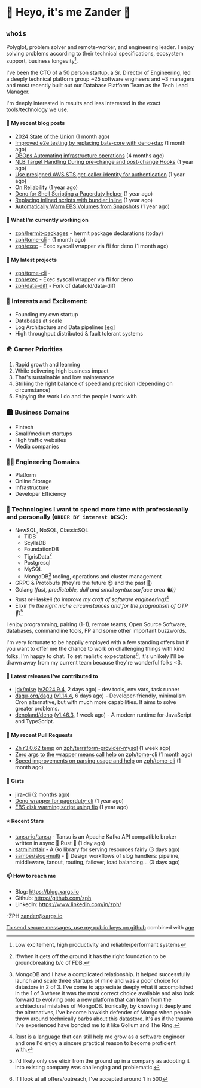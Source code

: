 # 👋 Heyo, it's me Zander 👋

## `whois`
Polyglot, problem solver and remote-worker, and engineering leader.  I enjoy solving problems according to their technical specifications, ecosystem support, business longevity[^1].

I've been the CTO of a 50 person startup, a Sr. Director of Engineering, led a deeply technical
platform group ~25 software engineers and ~3 managers and most recently built out our
Database Platform Team as the Tech Lead Manager.

I'm deeply interested in results and less interested in the exact tools/technology we use.

#### 📜 My recent blog posts

- [2024 State of the Union](https://blog.xargs.io/post/2024-08-06-2024-state-of-the-union/) (1 month ago)
- [Improved e2e testing by replacing bats-core with deno&#43;dax](https://blog.xargs.io/post/2024-08-06-improved-e2e-testing-by-replacing-bats-core-with-deno-dax/) (1 month ago)
- [DBOps Automating infrastructure operations](https://blog.xargs.io/post/2024-05-04-dbops-automating-infrastructure-operations/) (4 months ago)
- [NLB Target Handling During pre-change and post-change Hooks](https://blog.xargs.io/post/2023-07-22-nlb-target-handling-during-pre-change-and-post-change-hooks/) (1 year ago)
- [Use presigned AWS STS get-caller-identity for authentication](https://blog.xargs.io/post/2023-07-01-use-presigned-aws-sts-get-caller-identity-for-authentication/) (1 year ago)
- [On Reliability](https://blog.xargs.io/post/2023-05-10-on-reliability/) (1 year ago)
- [Deno for Shell Scripting a Pagerduty helper](https://blog.xargs.io/post/2023-04-12-deno-for-shell-scripting-a-pagerduty-helper/) (1 year ago)
- [Replacing inlined scripts with bundler inline](https://blog.xargs.io/post/2023-04-07-replacing-inlined-scripts-with-bundler-inline/) (1 year ago)
- [Automatically Warm EBS Volumes from Snapshots](https://blog.xargs.io/post/2023-04-06-automatically-warm-ebs-volumes-from-snapshots/) (1 year ago)

#### 👷 What I'm currently working on

- [zph/hermit-packages](https://github.com/zph/hermit-packages) - hermit package declarations (today)
- [zph/tome-cli](https://github.com/zph/tome-cli) -  (1 month ago)
- [zph/exec](https://github.com/zph/exec) - Exec syscall wrapper via ffi for deno (1 month ago)

#### 🌱 My latest projects

- [zph/tome-cli](https://github.com/zph/tome-cli) - 
- [zph/exec](https://github.com/zph/exec) - Exec syscall wrapper via ffi for deno
- [zph/data-diff](https://github.com/zph/data-diff) - Fork of datafold/data-diff

### 📖 Interests and Excitement:
* Founding my own startup
* Databases at scale
* Log Architecture and Data pipelines [[eg](https://engineering.linkedin.com/distributed-systems/log-what-every-software-engineer-should-know-about-real-time-datas-unifying)]
* High throughput distributed & fault tolerant systems

### 🪖 Career Priorities
1. Rapid growth and learning
2. While delivering high business impact
3. That's sustainable and low maintenance
4. Striking the right balance of speed and precision (depending on circumstance)
5. Enjoying the work I do and the people I work with

### 🏙 Business Domains
* Fintech
* Small/medium startups
* High traffic websites
* Media companies

### 👨‍💻 Engineering Domains
* Platform
* Online Storage
* Infrastructure
* Developer Efficiency

### 🏫 Technologies I want to spend more time with professionally and personally (`ORDER BY interest DESC`):

* NewSQL, NoSQL, ClassicSQL
	* TiDB
	* ScyllaDB
	* FoundationDB
	* TigrisData[^tigris]
	* Postgresql
	* MySQL
  * MongoDB[^love-hate] tooling, operations and cluster management
* GRPC & Protobufs (they're the future 😍 and the past 🤔)
* Golang *(fast, predictable, dull and small syntax surface area 🐿️))*
* Rust ~~or Haskell~~ *(to improve my craft of software engineering)*[^rust]
* Elixir *(in the right niche circumstances and for the pragmatism of  OTP 🔮)*[^elixir]

I enjoy programming, pairing (1-1), remote teams, Open Source Software, databases, commandline tools, FP and some other important buzzwords.

I'm very fortunate to be happily employed with a few standing offers but if you want to offer me the chance to work on challenging things with kind folks, I'm happy to chat. To set realistic expectations[^hiring-odds], it's unlikely I'll be drawn away from my current team because they're wonderful folks &lt;3.

#### 🔭 Latest releases I've contributed to

- [jdx/mise](https://github.com/jdx/mise) ([v2024.9.4](https://github.com/jdx/mise/releases/tag/v2024.9.4), 2 days ago) - dev tools, env vars, task runner
- [dagu-org/dagu](https://github.com/dagu-org/dagu) ([v1.14.4](https://github.com/dagu-org/dagu/releases/tag/v1.14.4), 6 days ago) - Developer-friendly, minimalism Cron alternative, but with much more capabilities. It aims to solve greater problems.
- [denoland/deno](https://github.com/denoland/deno) ([v1.46.3](https://github.com/denoland/deno/releases/tag/v1.46.3), 1 week ago) - A modern runtime for JavaScript and TypeScript.

#### 🔨 My recent Pull Requests

- [Zh r3.0.62 temp](https://github.com/zph/terraform-provider-mysql/pull/8) on [zph/terraform-provider-mysql](https://github.com/zph/terraform-provider-mysql) (1 week ago)
- [Zero args to the wrapper means call help](https://github.com/zph/tome-cli/pull/11) on [zph/tome-cli](https://github.com/zph/tome-cli) (1 month ago)
- [Speed improvements on parsing usage and help](https://github.com/zph/tome-cli/pull/10) on [zph/tome-cli](https://github.com/zph/tome-cli) (1 month ago)

#### 📓 Gists

- [jira-cli](https://gist.github.com/917d1ca2ac2becd15375ce8caf89563a) (2 months ago)
- [Deno wrapper for pagerduty-cli](https://gist.github.com/790e9259a9afa4ab7741a493994d8fa8) (1 year ago)
- [EBS disk warming script using fio](https://gist.github.com/5935caeeebc001e2af38f087da19d5af) (1 year ago)

#### ⭐ Recent Stars

- [tansu-io/tansu](https://github.com/tansu-io/tansu) - Tansu is an Apache Kafka API compatible broker written in async 🚀 Rust 🦀 (1 day ago)
- [satmihir/fair](https://github.com/satmihir/fair) - A Go library for serving resources fairly (3 days ago)
- [samber/slog-multi](https://github.com/samber/slog-multi) - 🚨 Design workflows of slog handlers: pipeline, middleware, fanout, routing, failover, load balancing... (3 days ago)

#### 📫 How to reach me

- Blog: https://blog.xargs.io
- Github: https://github.com/zph
- LinkedIn: https://www.linkedin.com/in/zph/

-ZPH [zander@xargs.io](mailto:zander@xargs.io)

[To send secure messages, use my public keys on github](https://github.com/zph.keys) combined with [age](https://github.com/FiloSottile/age)

[^1]: Low excitement, high productivity and reliable/performant systems
[^confs]: I've stopped attending conferences due to competing life responsibilities and the talks ceasing to introduce as much novel and challenging content for me
[^hiring-odds]: If I look at all offers/outreach, I've accepted around 1 in 500
[^clojure]: It remains a niche language that I really enjoyed as a practitioner but I'd be reluctant to found a company on it
[^elixir]: I'd likely only use elixir from the ground up in a company as adopting it into existing company was challenging and problematic.
[^rust]: Rust is a language that can still help me grow as a software engineer and one I'd enjoy a sincere practical reason to become proficient with.
[^mongodb]: Hundreds of TB cluster on EC2 for v3.x with strict reliability requirements and having to solve hard scaling problems including working around architectural limitations of the db itself by dropping down to reading the db code.
[^tigris]: If/when it gets off the ground it has the right foundation to be groundbreaking b/c of FDB.
[^love-hate]: MongoDB and I have a complicated relationship. It helped successfully launch and scale three startups of mine and was a poor choice for datastore in 2 of 3. I've come to appreciate deeply what it accomplished in the 1 of 3 where it was the most correct choice available and also look forward to evolving onto a new platform that can learn from the architectural mistakes of MongoDB. Ironically, by knowing it deeply and the alternatives, I've become hawkish defender of Mongo when people throw around technically barbs about this datastore. It's as if the trauma I've experienced have bonded me to it like Gollum and The Ring.



